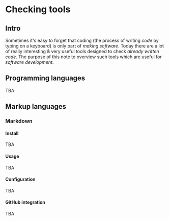 # Checking tools




## Intro

Sometimes it's easy to forget that coding (the process of writing _code_ by typing on a keyboard) is only part of _making software_. Today there are a lot of really interesting & very useful tools designed to check _already written code_. The purpose of this note to overview such tools which are useful for _software development_.


## Programming languages

TBA


## Markup languages


### Markdown

#### Install

TBA

#### Usage

TBA

#### Configuration

TBA

#### GitHub integration

TBA


